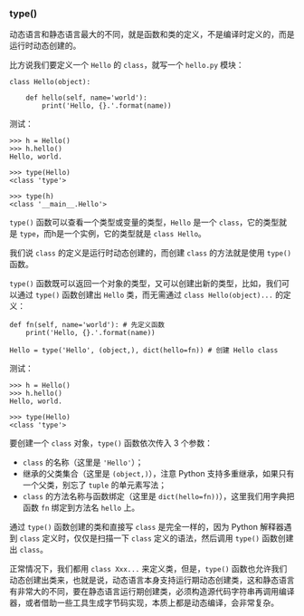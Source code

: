 ### type()

动态语言和静态语言最大的不同，就是函数和类的定义，不是编译时定义的，而是运行时动态创建的。

比方说我们要定义一个 ``Hello`` 的 ``class``，就写一个 ``hello.py`` 模块：
```
class Hello(object):
    
    def hello(self, name='world'):
        print('Hello, {}.'.format(name))
```

测试：
```
>>> h = Hello()
>>> h.hello()
Hello, world.

>>> type(Hello)
<class 'type'>

>>> type(h)
<class '__main__.Hello'>
```

``type()`` 函数可以查看一个类型或变量的类型，``Hello`` 是一个 ``class``，它的类型就是 ``type``，而h是一个实例，它的类型就是 ``class Hello``。

我们说 ``class`` 的定义是运行时动态创建的，而创建 ``class`` 的方法就是使用 ``type()`` 函数。

``type()`` 函数既可以返回一个对象的类型，又可以创建出新的类型，比如，我们可以通过 ``type()`` 函数创建出 ``Hello`` 类，而无需通过 ``class Hello(object)...`` 的定义：
```
def fn(self, name='world'): # 先定义函数
    print('Hello, {}.'.format(name))

Hello = type('Hello', (object,), dict(hello=fn)) # 创建 Hello class
```

测试：
```
>>> h = Hello()
>>> h.hello()
Hello, world.

>>> type(Hello)
<class 'type'>
```

要创建一个 ``class`` 对象，``type()`` 函数依次传入 3 个参数：

* ``class`` 的名称（这里是 ``'Hello'``）；
* 继承的父类集合（这里是 ``(object,)``），注意 Python 支持多重继承，如果只有一个父类，别忘了 ``tuple`` 的单元素写法；
* ``class`` 的方法名称与函数绑定（这里是 ``dict(hello=fn))``），这里我们用字典把函数 ``fn`` 绑定到方法名 ``hello`` 上。

通过 ``type()`` 函数创建的类和直接写 ``class`` 是完全一样的，因为 Python 解释器遇到 ``class`` 定义时，仅仅是扫描一下 ``class`` 定义的语法，然后调用 ``type()`` 函数创建出 ``class``。


正常情况下，我们都用 ``class Xxx...`` 来定义类，但是，``type()`` 函数也允许我们动态创建出类来，也就是说，动态语言本身支持运行期动态创建类，这和静态语言有非常大的不同，要在静态语言运行期创建类，必须构造源代码字符串再调用编译器，或者借助一些工具生成字节码实现，本质上都是动态编译，会非常复杂。
